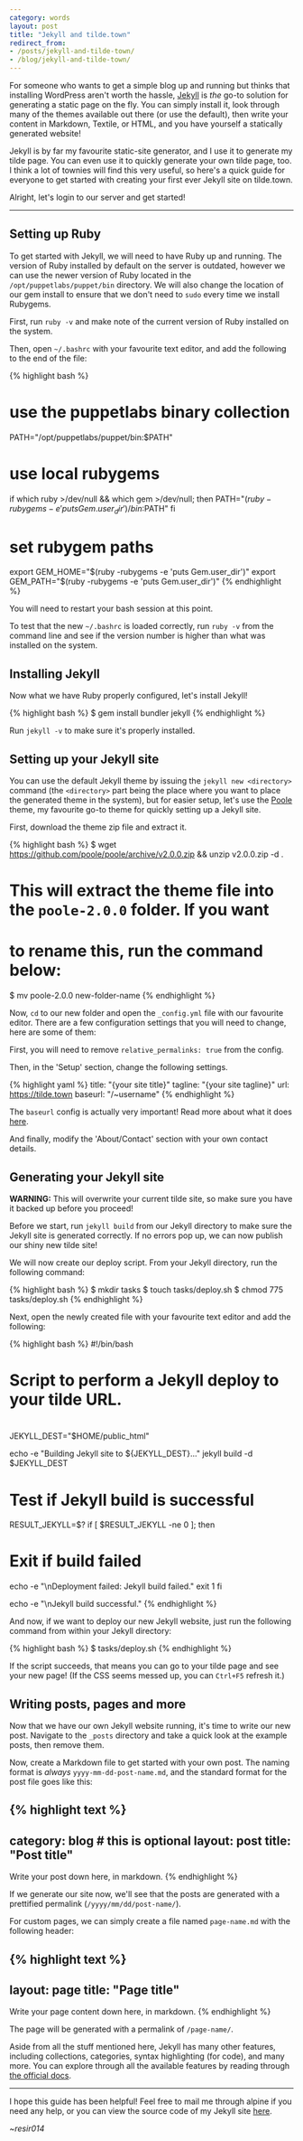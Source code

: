 ```yaml
---
category: words
layout: post
title: "Jekyll and tilde.town"
redirect_from:
- /posts/jekyll-and-tilde-town/
- /blog/jekyll-and-tilde-town/
---
```


For someone who wants to get a simple blog up and running but thinks that installing WordPress aren't worth the hassle, [Jekyll](https://jekyllrb.com/) is *the* go-to solution for generating a static page on the fly. You can simply install it, look through many of the themes available out there (or use the default), then write your content in Markdown, Textile, or HTML, and you have yourself a statically generated website!

Jekyll is by far my favourite static-site generator, and I use it to generate my tilde page. You can even use it to quickly generate your own tilde page, too. I think a lot of townies will find this very useful, so here's a quick guide for everyone to get started with creating your first ever Jekyll site on tilde.town.

Alright, let's login to our server and get started!

---

## Setting up Ruby

To get started with Jekyll, we will need to have Ruby up and running. The version of Ruby installed by default on the server is outdated, however we can use the newer version of Ruby located in the `/opt/puppetlabs/puppet/bin` directory. We will also change the location of our gem install to ensure that we don't need to `sudo` every time we install Rubygems.

First, run `ruby -v` and make note of the current version of Ruby installed on the system.

Then, open `~/.bashrc` with your favourite text editor, and add the following to the end of the file:

{% highlight bash %}
# use the puppetlabs binary collection
PATH="/opt/puppetlabs/puppet/bin:$PATH"

# use local rubygems
if which ruby >/dev/null && which gem >/dev/null; then
  PATH="$(ruby -rubygems -e 'puts Gem.user_dir')/bin:$PATH"
fi

# set rubygem paths
export GEM_HOME="$(ruby -rubygems -e 'puts Gem.user_dir')"
export GEM_PATH="$(ruby -rubygems -e 'puts Gem.user_dir')"
{% endhighlight %}

You will need to restart your bash session at this point.

To test that the new `~/.bashrc` is loaded correctly, run `ruby -v` from the command line and see if the version number is higher than what was installed on the system.

## Installing Jekyll

Now what we have Ruby properly configured, let's install Jekyll!

{% highlight bash %}
$ gem install bundler jekyll
{% endhighlight %}

Run `jekyll -v` to make sure it's properly installed.

## Setting up your Jekyll site

You can use the default Jekyll theme by issuing the `jekyll new <directory>` command (the `<directory>` part being the place where you want to place the generated theme in the system), but for easier setup, let's use the [Poole](http://getpoole.com/) theme, my favourite go-to theme for quickly setting up a Jekyll site.

First, download the theme zip file and extract it.

{% highlight bash %}
$ wget https://github.com/poole/poole/archive/v2.0.0.zip && unzip v2.0.0.zip -d .
# This will extract the theme file into the `poole-2.0.0` folder. If you want
# to rename this, run the command below:
$ mv poole-2.0.0 new-folder-name
{% endhighlight %}

Now, `cd` to our new folder and open the `_config.yml` file with our favourite editor. There are a few configuration settings that you will need to change, here are some of them:

First, you will need to remove `relative_permalinks: true` from the config.

Then, in the 'Setup' section, change the following settings.

{% highlight yaml %}
title:               "{your site title}"
tagline:             "{your site tagline}"
url:                 https://tilde.town
baseurl:             "/~username"
{% endhighlight %}

The `baseurl` config is actually very important! Read more about what it does [here](https://byparker.com/blog/2014/clearing-up-confusion-around-baseurl/).

And finally, modify the 'About/Contact' section with your own contact details.

## Generating your Jekyll site

<div class="message">
<strong>WARNING:</strong> This will overwrite your current tilde site, so make sure you have it backed up before you proceed!
</div>

Before we start, run `jekyll build` from our Jekyll directory to make sure the Jekyll site is generated correctly. If no errors pop up, we can now publish our shiny new tilde site!

We will now create our deploy script. From your Jekyll directory, run the following command:

{% highlight bash %}
$ mkdir tasks
$ touch tasks/deploy.sh
$ chmod 775 tasks/deploy.sh
{% endhighlight %}

Next, open the newly created file with your favourite text editor and add the following:

{% highlight bash %}
#!/bin/bash
#
# Script to perform a Jekyll deploy to your tilde URL.
#

JEKYLL_DEST="$HOME/public_html"

echo -e "Building Jekyll site to ${JEKYLL_DEST}..."
jekyll build -d $JEKYLL_DEST

# Test if Jekyll build is successful
RESULT_JEKYLL=$?
if [ $RESULT_JEKYLL -ne 0 ]; then
  # Exit if build failed
  echo -e "\nDeployment failed: Jekyll build failed."
  exit 1
fi

echo -e "\nJekyll build successful."
{% endhighlight %}

And now, if we want to deploy our new Jekyll website, just run the following command from within your Jekyll directory:

{% highlight bash %}
$ tasks/deploy.sh
{% endhighlight %}

If the script succeeds, that means you can go to your tilde page and see your new page! (If the CSS seems messed up, you can `Ctrl+F5` refresh it.)

## Writing posts, pages and more

Now that we have our own Jekyll website running, it's time to write our new post. Navigate to the `_posts` directory and take a quick look at the example posts, then remove them.

Now, create a Markdown file to get started with your own post. The naming format is *always* `yyyy-mm-dd-post-name.md`, and the standard format for the post file goes like this:

{% highlight text %}
---
category: blog    # this is optional
layout: post
title: "Post title"
---

Write your post down here, in markdown.
{% endhighlight %}

If we generate our site now, we'll see that the posts are generated with a prettified permalink (`/yyyy/mm/dd/post-name/`).

For custom pages, we can simply create a file named `page-name.md` with the following header:

{% highlight text %}
---
layout: page
title: "Page title"
---

Write your page content down here, in markdown.
{% endhighlight %}

The page will be generated with a permalink of `/page-name/`.

Aside from all the stuff mentioned here, Jekyll has many other features, including collections, categories, syntax highlighting (for code), and many more. You can explore through all the available features by reading through [the official docs](https://jekyllrb.com/docs/home/).

---

I hope this guide has been helpful! Feel free to mail me through alpine if you need any help, or you can view the source code of my Jekyll site [here](https://github.com/resir014/resir014-tilde).

*~resir014*
